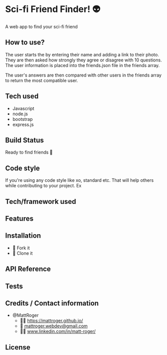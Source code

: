 # Sci-fi Friend Finder! :alien:
 A web app to find your sci-fi friend

## How to use?
The user starts the by entering their name and adding a link to their photo. They are then asked how strongly they agree or disagree with 10 questions. The user information is placed into the friends.json file in the friends array.

The user's answers are then compared with other users in the friends array to return the most compatible user.

## Tech used
* Javascript
* node.js
* bootstrap
* express.js

## Build Status
Ready to find friends :checkered_flag:

## Code style
If you're using any code style like xo, standard etc. That will help others while contributing to your project. Ex

## Tech/framework used

## Features

## Installation
* :trident: Fork it
* :sheep: Clone it


## API Reference

## Tests



## Credits / Contact information
* @MattRoger 
  * :man_office_worker: https://mattroger.github.io/
  * :e-mail: mattroger.webdev@gmail.com
  * :man_office_worker: www.linkedin.com/in/matt-roger/


## License
